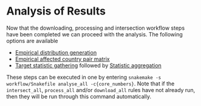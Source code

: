 # Analysis of Results

Now that the downloading, processing and intersection workflow steps have been completed we can proceed with the analysis.
The following options are available

- [Empirical distribution generation](user-guide/workflow_power/analysis/power_analysis_empirical_distribution.md)
- [Empirical affected country pair matrix](user-guide/workflow_power/analysis/power_analysis_empirical_matrix.md)
- [Target statistic gathering](user-guide/workflow_power/analysis/power_analysis_target_specific.md) followed by [Statistic aggregation](user-guide/workflow_power/analysis/power_analysis_aggregate_levels.md)

These steps can be executed in one by entering `snakemake -s workflow/Snakefile analyse_all -c{core_numbers}`. Note
that if the `intersect_all`, `process_all` and/or `download_all` rules have not already run, then they will be run through this command
automatically.


